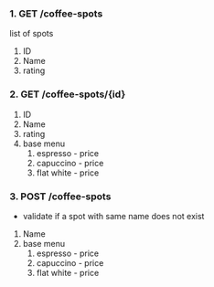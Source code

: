 ### 1. GET /coffee-spots
list of spots
1. ID
2. Name 
3. rating  

### 2. GET /coffee-spots/{id}
1. ID
2. Name 
3. rating
4. base menu
      1. espresso - price
      2. capuccino - price
      3. flat white - price
      
### 3. POST /coffee-spots
- validate if a spot with same name does not exist
1. Name
2. base menu
      1. espresso - price
      2. capuccino - price
      3. flat white - price
